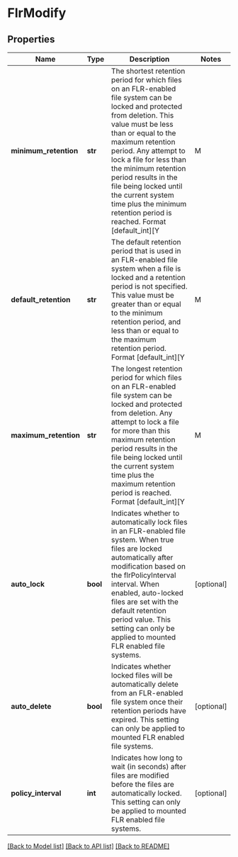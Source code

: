 # FlrModify

## Properties
Name | Type | Description | Notes
------------ | ------------- | ------------- | -------------
**minimum_retention** | **str** | The shortest retention period for which files on an FLR-enabled file system can be locked and protected from deletion. This value must be less than or equal to the maximum retention period. Any attempt to lock a file for less than the minimum retention period results in the file being locked until the current system time plus the minimum retention period is reached. Format [default_int][Y|M|D] (example 5Y for 5 years). Specify Y for years, M for months, D for days, or the keyword infinite. Setting infinite means that the files can never be deleted. This attribute should be set only for FLR enabled filesystems.  | [optional] 
**default_retention** | **str** | The default retention period that is used in an FLR-enabled file system when a file is locked and a retention period is not specified. This value must be greater than or equal to the minimum retention period, and less than or equal to the maximum retention period. Format [default_int][Y|M|D] (example 5Y for 5 years). Specify Y for years, M for months, D for days, or infinite. The default value for the default retention period is infinite for Enterprise FLR mode, and 1 year for Compliance FLR mode. This attribute should be set only for FLR enabled filesystems.  | [optional] 
**maximum_retention** | **str** | The longest retention period for which files on an FLR-enabled file system can be locked and protected from deletion. Any attempt to lock a file for more than this maximum retention period results in the file being locked until the current system time plus the maximum retention period is reached. Format [default_int][Y|M|D] (example 5Y for 5 years). Specify Y for years, M for months, D for days, or infinite. Setting infinite means that the files can never be deleted. This attribute should be set only for FLR enabled filesystems.  | [optional] 
**auto_lock** | **bool** | Indicates whether to automatically lock files in an FLR-enabled file system. When true files are locked automatically after modification based on the flrPolicyInterval interval. When enabled, auto-locked files are set with the default retention period value. This setting can only be applied to mounted FLR enabled file systems.  | [optional] 
**auto_delete** | **bool** | Indicates whether locked files will be automatically delete from an FLR-enabled file system once their retention periods have expired. This setting can only be applied to mounted FLR enabled file systems.  | [optional] 
**policy_interval** | **int** | Indicates how long to wait (in seconds) after files are modified before the files are automatically locked. This setting can only be applied to mounted FLR enabled file systems.  | [optional] 

[[Back to Model list]](../README.md#documentation-for-models) [[Back to API list]](../README.md#documentation-for-api-endpoints) [[Back to README]](../README.md)


